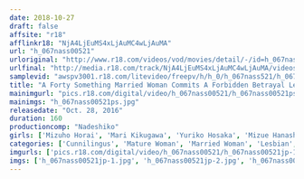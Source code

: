 ```yaml
---
date: 2018-10-27
draft: false
affsite: "r18"
afflinkr18: "NjA4LjEuMS4xLjAuMC4wLjAuMA"
url: "h_067nass00521"
urloriginal: "http://www.r18.com/videos/vod/movies/detail/-/id=h_067nass00521"
urlfinal: "http://media.r18.com/track/NjA4LjEuMS4xLjAuMC4wLjAuMA/videos/vod/movies/detail/-/id=h_067nass00521"
samplevid: "awspv3001.r18.com/litevideo/freepv/h/h_0/h_067nass521/h_067nass521_dmb_w.mp4"
title: "A Forty Something Married Woman Commits A Forbidden Betrayal Lesbian Series"
mainimgurl: "pics.r18.com/digital/video/h_067nass00521/h_067nass00521ps.jpg"
mainimgs: "h_067nass00521ps.jpg"
releasedate: "Oct. 28, 2016"
duration: 160
productioncomp: "Nadeshiko"
girls: ['Mizuho Horai', 'Mari Kikugawa', 'Yuriko Hosaka', 'Mizue Hanashima', 'Yurie Matsushima', 'Yoshino Fukatsu', 'Saki Tsukioka', 'Mirei Kyono']
categories: ['Cunnilingus', 'Mature Woman', 'Married Woman', 'Lesbian', 'Compilation', 'Hi-Def']
imgurls: ['pics.r18.com/digital/video/h_067nass00521/h_067nass00521jp-1.jpg', 'pics.r18.com/digital/video/h_067nass00521/h_067nass00521jp-2.jpg', 'pics.r18.com/digital/video/h_067nass00521/h_067nass00521jp-3.jpg', 'pics.r18.com/digital/video/h_067nass00521/h_067nass00521jp-4.jpg', 'pics.r18.com/digital/video/h_067nass00521/h_067nass00521jp-5.jpg', 'pics.r18.com/digital/video/h_067nass00521/h_067nass00521jp-6.jpg', 'pics.r18.com/digital/video/h_067nass00521/h_067nass00521jp-7.jpg', 'pics.r18.com/digital/video/h_067nass00521/h_067nass00521jp-8.jpg', 'pics.r18.com/digital/video/h_067nass00521/h_067nass00521jp-9.jpg', 'pics.r18.com/digital/video/h_067nass00521/h_067nass00521jp-10.jpg', 'pics.r18.com/digital/video/h_067nass00521/h_067nass00521jp-11.jpg', 'pics.r18.com/digital/video/h_067nass00521/h_067nass00521jp-12.jpg', 'pics.r18.com/digital/video/h_067nass00521/h_067nass00521jp-13.jpg', 'pics.r18.com/digital/video/h_067nass00521/h_067nass00521jp-14.jpg', 'pics.r18.com/digital/video/h_067nass00521/h_067nass00521jp-15.jpg', 'pics.r18.com/digital/video/h_067nass00521/h_067nass00521jp-16.jpg', 'pics.r18.com/digital/video/h_067nass00521/h_067nass00521jp-17.jpg', 'pics.r18.com/digital/video/h_067nass00521/h_067nass00521jp-18.jpg', 'pics.r18.com/digital/video/h_067nass00521/h_067nass00521jp-19.jpg', 'pics.r18.com/digital/video/h_067nass00521/h_067nass00521jp-20.jpg']
imgs: ['h_067nass00521jp-1.jpg', 'h_067nass00521jp-2.jpg', 'h_067nass00521jp-3.jpg', 'h_067nass00521jp-4.jpg', 'h_067nass00521jp-5.jpg', 'h_067nass00521jp-6.jpg', 'h_067nass00521jp-7.jpg', 'h_067nass00521jp-8.jpg', 'h_067nass00521jp-9.jpg', 'h_067nass00521jp-10.jpg', 'h_067nass00521jp-11.jpg', 'h_067nass00521jp-12.jpg', 'h_067nass00521jp-13.jpg', 'h_067nass00521jp-14.jpg', 'h_067nass00521jp-15.jpg', 'h_067nass00521jp-16.jpg', 'h_067nass00521jp-17.jpg', 'h_067nass00521jp-18.jpg', 'h_067nass00521jp-19.jpg', 'h_067nass00521jp-20.jpg']
---
```


